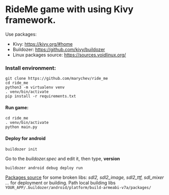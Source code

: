 # RideMe game with using Kivy framework.

Use packages:
* Kivy: https://kivy.org/#home
* Buildozer: https://github.com/kivy/buildozer
* Linux packages source: https://sources.voidlinux.org/ 

### Install environment:
	
	git clone https://github.com/marychev/ride_me
	cd ride_me
	python3 -m virtualenv venv
	. venv/bin/activate
	pip install -r requirements.txt


#### Run game:
	
	cd ride_me
    . venv/bin/activate
    python main.py 


#### Deploy for android

    buildozer init

Go to the *buildozer.spec* and edit it, then type, **version**

    buildozer android debug deploy run


[Packages source](https://sources.voidlinux.org/) for some broken libs: *sdl2, sdl2_image, sdl2_ttf, sdl_mixer ...* for deployment or building. 
Path local building libs `YOUR_APP/.buildozer/android/platform/build-armeabi-v7a/packages/`